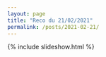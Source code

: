 ```yaml
---
layout: page
title: "Reco du 21/02/2021"
permalink: /posts/2021-02-21/
---
```

{% include slideshow.html %}